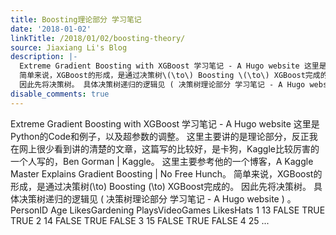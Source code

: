 ```yaml
---
title: Boosting理论部分 学习笔记
date: '2018-01-02'
linkTitle: /2018/01/02/boosting-theory/
source: Jiaxiang Li's Blog
description: |-
  Extreme Gradient Boosting with XGBoost 学习笔记 - A Hugo website 这里是Python的Code和例子，以及超参数的调整。 这里主要讲的是理论部分，反正我在网上很少看到讲的清楚的文章，这篇写的比较好，是卡狗，Kaggle比较厉害的一个人写的，Ben Gorman | Kaggle。 这里主要参考他的一个博客，A Kaggle Master Explains Gradient Boosting | No Free Hunch。
  简单来说，XGBoost的形成，是通过决策树\(\to\) Boosting \(\to\) XGBoost完成的。
  因此先将决策树。 具体决策树递归的逻辑见 ( 决策树理论部分 学习笔记 - A Hugo website ) 。 PersonID Age LikesGardening PlaysVideoGames LikesHats 1 13 FALSE TRUE TRUE 2 14 FALSE TRUE FALSE 3 15 FALSE TRUE FALSE 4 25 ...
disable_comments: true
---
```

Extreme Gradient Boosting with XGBoost 学习笔记 - A Hugo website 这里是Python的Code和例子，以及超参数的调整。 这里主要讲的是理论部分，反正我在网上很少看到讲的清楚的文章，这篇写的比较好，是卡狗，Kaggle比较厉害的一个人写的，Ben Gorman | Kaggle。 这里主要参考他的一个博客，A Kaggle Master Explains Gradient Boosting | No Free Hunch。
简单来说，XGBoost的形成，是通过决策树\(\to\) Boosting \(\to\) XGBoost完成的。
因此先将决策树。 具体决策树递归的逻辑见 ( 决策树理论部分 学习笔记 - A Hugo website ) 。 PersonID Age LikesGardening PlaysVideoGames LikesHats 1 13 FALSE TRUE TRUE 2 14 FALSE TRUE FALSE 3 15 FALSE TRUE FALSE 4 25 ...
